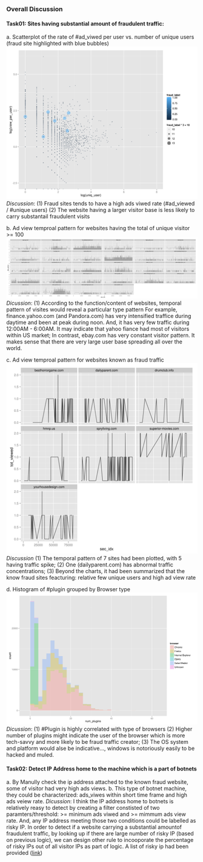 ### Overall Discussion
#### Task01: Sites having substantial amount of fraudulent traffic:
a. Scatterplot of the rate of #ad_viwed per user vs. number of unique users (fraud site highlighted with blue bubbles)
![log(ad_veiwed_per_user) vs. log(uniq_user)](/output/sites_plot.png)
*Discussion*: 
  (1) Fraud sites tends to have a high ads viwed rate (#ad_viewed / #unique users)
  (2) The website having a larger visitor base is less likely to carry substantail fraudulent visits

b. Ad view temproal pattern for websites having the total of unique visitor >= 100
![#Ad_Viewed vs. Time (in seconds)](/output/sites_uniquserGT100_ts.png)
*Dicussion*:
  (1) According to the function/content of websites, temporal pattern of visites would reveal a particular type pattern
      For example, finance.yahoo.com (and Pandora.com) has very intensified traffice during daytime and been at peak during noon. And, it has very few traffic during 12:00AM - 6:00AM. It may indicate that yahoo fiance had most of visitors within US market;
      In contrast, ebay.com has very constant visitor pattern. It makes sense that there are very large user base spreading all over the world.

c. Ad view temproal pattern for websites known as fraud traffic
![#Ad_Viewed vs. Time (in seconds)](/output/fraud_sites_ts.png)
*Discussion*
   (1) The temporal pattern of 7 sites had been plotted, with 5 having traffic spike;
   (2) One (dailyparent.com) has abnormal traffic concentrations;
   (3) Beyond the charts, it had been summarized that the know fraud sites feacturing: relative few unique users and high ad view rate 

d. Histogram of #plugin grouped by Browser type
![Histogram of #plugin](/output/ggplot_num_plugins_hist.png)
*Dicussion*:
  (1) #Plugin is highly correlated with type of browsers
  (2) Higher number of plugins might indicate the user of the browser which is more tech-savvy and 
  	  more likely to be fraud traffic creator;
  (3) The OS system and platform would alse be indicative..., windows is notoriously easily to be 
  	  hacked and muled.

#### Task02: Detect IP Address home to the machine which is a part of botnets
a. By Manully check the ip address attached to the known fraud website, some of visitor had very high ads views.
b. This type of botnet machine, they could be characterized: ads_viwes within short time frame and high ads veiew rate.
*Dicussion*: I think the IP address home to botnets is relatively reasy to detect by creating a filter constisted of two 
paramters/threshold: >= minimum ads viwed and >= mimmum ads view rate. And, any IP address meeting those two conditions could 
be labelled as risky IP. In order to detect if a website carrying a substantial amountof fraudulent traffic, by looking up if there are large number of risky IP (based on previous logic), we can design other rule to incooporate the percentage of risky IPs out of all visitor IPs as part of logic. A list of risky ip had been provided ([link](high_risk_ip.csv))